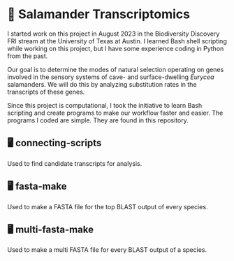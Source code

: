 # 🧬 Salamander Transcriptomics
I started work on this project in August 2023 in the Biodiversity Discovery FRI
stream at the University of Texas at Austin. I learned Bash shell scripting
while working on this project, but I have some experience coding in Python from
the past.

Our goal is to determine the modes of natural selection operating on genes
involved in the sensory systems of cave- and surface-dwelling _Eurycea_
salamanders. We will do this by analyzing substitution rates in the transcripts
of these genes. 

Since this project is computational, I took the initiative to learn Bash
scripting and create programs to make our workflow faster and easier. The
programs I coded are simple. They are found in this repository. 

## 🖥️ connecting-scripts
Used to find candidate transcripts for analysis.

## 🖥️ fasta-make
Used to make a FASTA file for the top BLAST output of every species.

## 🖥️ multi-fasta-make
Used to make a multi FASTA file for every BLAST output of a species.

